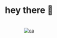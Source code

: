 <h1 align="center">hey there 👋</h1>

###

<br clear="both">

<div align="center">
 <a href="https://postimg.cc/9Rq3gxhk" target="_blank"><img src="https://i.postimg.cc/9Rq3gxhk/ca.jpg" alt="ca"/></a>
</div>

###


